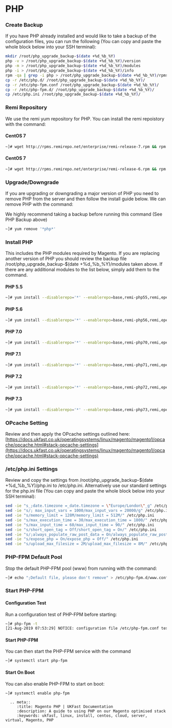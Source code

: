 # PHP

### Create Backup
If you have PHP already installed and would like to take a backup of the configuration files, you can run the following (You can copy and paste the whole block below into your SSH terminal):

```bash
mkdir /root/php_upgrade_backup-$(date +%d_%b_%Y)
php -v > /root/php_upgrade_backup-$(date +%d_%b_%Y)/version
php -m > /root/php_upgrade_backup-$(date +%d_%b_%Y)/modules
php -i > /root/php_upgrade_backup-$(date +%d_%b_%Y)/info
rpm -qa | grep -i php > /root/php_upgrade_backup-$(date +%d_%b_%Y)/rpms
cp -r /etc/php.d/ /root/php_upgrade_backup-$(date +%d_%b_%Y)/
cp -r /etc/php-fpm.conf /root/php_upgrade_backup-$(date +%d_%b_%Y)/
cp -r /etc/php-fpm.d/ /root/php_upgrade_backup-$(date +%d_%b_%Y)/
cp /etc/php.ini /root/php_upgrade_backup-$(date +%d_%b_%Y)/
```

### Remi Repository
We use the remi yum repository for PHP. You can install the remi repoistory with the command:

#### CentOS 7
```bash
~]# wget http://rpms.remirepo.net/enterprise/remi-release-7.rpm && rpm -Uvh remi-release-7.rpm && rm -f remi-release-7.rpm
```

#### CentOS 7
```bash
~]# wget http://rpms.remirepo.net/enterprise/remi-release-6.rpm && rpm -Uvh remi-release-6.rpm && rm -f remi-release-6.rpm
```

### Upgrade/Downgrade
If you are upgrading or downgrading a major version of PHP you need to remove PHP from the server and then follow the install guide below. We can remove PHP with the command:

We highly recommend taking a backup before running this command (See PHP Backup above)

```bash
~]# yum remove '*php*'
```

### Install PHP
This includes the PHP modules required by Magento. If you are replacing another version of PHP you should review the backup file /root/php_upgrade_backup-$(date +%d_%b_%Y)/modules taken above. If there are any additional modules to the list below, simply add them to the command.

#### PHP 5.5
```bash
~]# yum install --disablerepo='*' --enablerepo=base,remi-php55,remi,epel php php-pdo php-mysqlnd php-opcache php-xml php-mcrypt php-gd php-devel php-mysql php-intl php-mbstring php-bcmath php-json php-iconv php-pecl-redis php-fpm php-zip php-soap 
```
#### PHP 5.6
```bash
~]# yum install --disablerepo='*' --enablerepo=base,remi-php56,remi,epel php php-pdo php-mysqlnd php-opcache php-xml php-mcrypt php-gd php-devel php-mysql php-intl php-mbstring php-bcmath php-json php-iconv php-pecl-redis php-fpm php-zip php-soap 
```
#### PHP 7.0
```bash
~]# yum install --disablerepo='*' --enablerepo=base,remi-php70,remi,epel php php-pdo php-mysqlnd php-opcache php-xml php-mcrypt php-gd php-devel php-mysql php-intl php-mbstring php-bcmath php-json php-iconv php-pecl-redis php-fpm php-zip php-soap 
```
#### PHP 7.1
```bash
~]# yum install --disablerepo='*' --enablerepo=base,remi-php71,remi,epel php php-pdo php-mysqlnd php-opcache php-xml php-mcrypt php-gd php-devel php-mysql php-intl php-mbstring php-bcmath php-json php-iconv php-pecl-redis php-fpm php-zip php-soap 
```
#### PHP 7.2
```bash
~]# yum install --disablerepo='*' --enablerepo=base,remi-php72,remi,epel php php-pdo php-mysqlnd php-opcache php-xml php-mcrypt php-gd php-devel php-mysql php-intl php-mbstring php-bcmath php-json php-iconv php-pecl-redis php-fpm php-zip php-soap 
```
#### PHP 7.3
```bash
~]# yum install --disablerepo='*' --enablerepo=base,remi-php73,remi,epel php php-pdo php-mysqlnd php-opcache php-xml php-mcrypt php-gd php-devel php-mysql php-intl php-mbstring php-bcmath php-json php-iconv php-pecl-redis php-fpm php-zip php-soap 
```

### OPcache Setting
Review and then apply the OPcache settings outlined here: [https://docs.ukfast.co.uk/operatingsystems/linux/magento/magento1/opcache/opcache.html#stack-opcache-settings](https://docs.ukfast.co.uk/operatingsystems/linux/magento/magento1/opcache/opcache.html#stack-opcache-settings)

### /etc/php.ini Settings
Review and copy the settings from /root/php_upgrade_backup-$(date +%d_%b_%Y)/php.ini to /etc/php.ini. Alternatively use our standard settings for the php.ini file (You can copy and paste the whole block below into your SSH terminal):

```bash
sed -ie "s_;date.timezone =_date.timezone = \"Europe/London\"_g" /etc/php.ini
sed -ie "s/; max_input_vars = 1000/max_input_vars = 20000/g" /etc/php.ini
sed -ie "s/memory_limit = 128M/memory_limit = 512M/" /etc/php.ini
sed -ie "s/max_execution_time = 30/max_execution_time = 1800/" /etc/php.ini
sed -ie "s/max_input_time = 60/max_input_time = 90/" /etc/php.ini
sed -ie "s/short_open_tag = Off/short_open_tag = On/" /etc/php.ini
sed -ie "s/;always_populate_raw_post_data = On/always_populate_raw_post_data = -1/" /etc/php.ini
sed -ie "s/expose_php = On/expose_php = Off/" /etc/php.ini
sed -ie "s/upload_max_filesize = 2M/upload_max_filesize = 8M/" /etc/php.ini
```

### PHP-FPM Default Pool
Stop the default PHP-FPM pool (www) from running with the command:
```bash
~]# echo ";Default file, please don't remove" > /etc/php-fpm.d/www.conf
```

### Start PHP-FPM
#### Configuration Test
Run a configuration test of PHP-FPM before starting:
```bash
~]# php-fpm -t
[21-Aug-2019 07:53:29] NOTICE: configuration file /etc/php-fpm.conf test is successful
```
#### Start PHP-FPM
You can then start the PHP-FPM service with the command
```bash
~]# systemctl start php-fpm
```
#### Start On Boot
You can also enable PHP-FPM to start on boot:
```bash
~]# systemctl enable php-fpm
```


```eval_rst
  .. meta::
     :title: Magento PHP | UKFast Documentation
     :description: A guide to using PHP on our Magento optimised stack
     :keywords: ukfast, linux, install, centos, cloud, server, virtual, Magento, PHP

